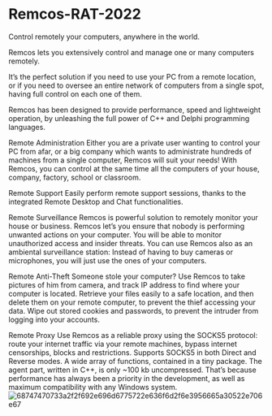 # Remcos-RAT-2022
Control remotely your computers, anywhere in the world.

Remcos lets you extensively control and manage one or many computers remotely.

It’s the perfect solution if you need to use your PC from a remote location,
or if you need to oversee an entire network of computers from a single spot, having full control on each one of them.

Remcos has been designed to provide performance, speed and lightweight operation,
by unleashing the full power of C++ and Delphi programming languages.

Remote Administration
Either you are a private user wanting to control your PC from afar,
or a big company which wants to administrate hundreds of machines from a single computer,
Remcos will suit your needs!
With Remcos, you can control at the same time all the computers of your house, company, factory, school or classroom.

Remote Support
Easily perform remote support sessions,
thanks to the integrated Remote Desktop and Chat functionalities.

Remote Surveillance
Remcos is powerful solution to remotely monitor your house or business.
Remcos let’s you ensure that nobody is performing unwanted actions on your computer.
You will be able to monitor unauthorized access and insider threats.
You can use Remcos also as an ambiental surveillance station:
Instead of having to buy cameras or microphones, you will just use the ones of your computers.

Remote Anti-Theft
Someone stole your computer?
Use Remcos to take pictures of him from camera, and track IP address to find where your computer is located.
Retrieve your files easily to a safe location,
and then delete them on your remote computer, to prevent the thief accessing your data.
Wipe out stored cookies and passwords, to prevent the intruder from logging into your accounts.

Remote Proxy
Use Remcos as a reliable proxy using the SOCKS5 protocol:
route your internet traffic via your remote machines, bypass internet censorships, blocks and restrictions.
Supports SOCKS5 in both Direct and Reverse modes.
A wide array of functions, contained in a tiny package.
The agent part, written in C++, is only ~100 kb uncompressed.
That’s because performance has always been a priority in the development, as well as maximum compatibility with any Windows system.
![68747470733a2f2f692e696d6775722e636f6d2f6e3956665a30522e706e67](https://user-images.githubusercontent.com/119217696/204145019-8d3c7e1e-05fb-4cad-bbbc-9dd3d629b796.png)
